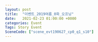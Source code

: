 ```yaml
---
layout: post
title:  "이벤트_2019여름_0화_오프닝"
date:   2021-02-23 01:00:00 +0000
categories: Event
Tags: Story Event
SceneCode: ["scene_evt190627_cp0_q1_s10"]
---
```

